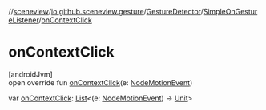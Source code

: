 //[sceneview](../../../../index.md)/[io.github.sceneview.gesture](../../index.md)/[GestureDetector](../index.md)/[SimpleOnGestureListener](index.md)/[onContextClick](on-context-click.md)

# onContextClick

[androidJvm]\
open override fun [onContextClick](on-context-click.md)(e: [NodeMotionEvent](../../-node-motion-event/index.md))

var [onContextClick](on-context-click.md): [List](https://kotlinlang.org/api/latest/jvm/stdlib/kotlin.collections/-list/index.html)&lt;(e: [NodeMotionEvent](../../-node-motion-event/index.md)) -&gt; [Unit](https://kotlinlang.org/api/latest/jvm/stdlib/kotlin/-unit/index.html)&gt;
